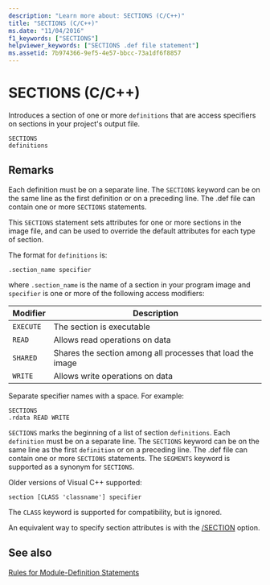 ```yaml
---
description: "Learn more about: SECTIONS (C/C++)"
title: "SECTIONS (C/C++)"
ms.date: "11/04/2016"
f1_keywords: ["SECTIONS"]
helpviewer_keywords: ["SECTIONS .def file statement"]
ms.assetid: 7b974366-9ef5-4e57-bbcc-73a1df6f8857
---
```

# SECTIONS (C/C++)

Introduces a section of one or more `definitions` that are access specifiers on sections in your project's output file.

```
SECTIONS
definitions
```

## Remarks

Each definition must be on a separate line. The `SECTIONS` keyword can be on the same line as the first definition or on a preceding line. The .def file can contain one or more `SECTIONS` statements.

This `SECTIONS` statement sets attributes for one or more sections in the image file, and can be used to override the default attributes for each type of section.

The format for `definitions` is:

`.section_name specifier`

where `.section_name` is the name of a section in your program image and `specifier` is one or more of the following access modifiers:

|Modifier|Description|
|--------------|-----------------|
|`EXECUTE`|The section is executable|
|`READ`|Allows read operations on data|
|`SHARED`|Shares the section among all processes that load the image|
|`WRITE`|Allows write operations on data|

Separate specifier names with a space. For example:

```
SECTIONS
.rdata READ WRITE
```

`SECTIONS` marks the beginning of a list of section `definitions`. Each `definition` must be on a separate line. The `SECTIONS` keyword can be on the same line as the first `definition` or on a preceding line. The .def file can contain one or more `SECTIONS` statements. The `SEGMENTS` keyword is supported as a synonym for `SECTIONS`.

Older versions of Visual C++ supported:

```
section [CLASS 'classname'] specifier
```

The `CLASS` keyword is supported for compatibility, but is ignored.

An equivalent way to specify section attributes is with the [/SECTION](section-specify-section-attributes.md) option.

## See also

[Rules for Module-Definition Statements](rules-for-module-definition-statements.md)
